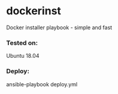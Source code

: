 # dockerinst
Docker installer playbook - simple and fast

### Tested on:
 Ubuntu 18.04

### Deploy:
 ansible-playbook deploy.yml
